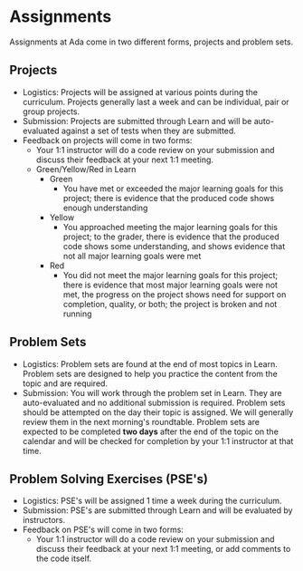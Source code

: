 # Assignments

Assignments at Ada come in two different forms, projects and problem sets.

## Projects

- Logistics: Projects will be assigned at various points during the curriculum.  Projects generally last a week and can be individual, pair or group projects.
- Submission: Projects are submitted through Learn and will be auto-evaluated against a set of tests when they are submitted.  
- Feedback on projects will come in two forms:
    - Your 1:1 instructor will do a code review on your submission and discuss their feedback at your next 1:1 meeting.
    - Green/Yellow/Red in Learn
        - Green
            - You have met or exceeded the major learning goals for this project; there is evidence that the produced code shows enough understanding
        - Yellow
            - You approached meeting the major learning goals for this project; to the grader, there is evidence that the produced code shows some understanding, and shows evidence that not all major learning goals were met
        - Red
            - You did not meet the major learning goals for this project; there is evidence that most major learning goals were not met, the progress on the project shows need for support on completion, quality, or both; the project is broken and not running

## Problem Sets

- Logistics: Problem sets are found at the end of most topics in Learn.  Problem sets are designed to help you practice the content from the topic and are required.  
- Submission: You will work through the problem set in Learn.  They are auto-evaluated and no additional submission is required.  Problem sets should be attempted on the day their topic is assigned. We will generally review them in the next morning's roundtable. Problem sets are expected to be completed **two days** after the end of the topic on the calendar and will be checked for completion by your 1:1 instructor at that time.

## Problem Solving Exercises (PSE's)

- Logistics: PSE's will be assigned 1 time a week during the curriculum.  
- Submission: PSE's are submitted through Learn and will be evaluated by instructors. 
- Feedback on PSE's will come in two forms:
    - Your 1:1 instructor will do a code review on your submission and discuss their feedback at your next 1:1 meeting, or add comments to the code itself.
